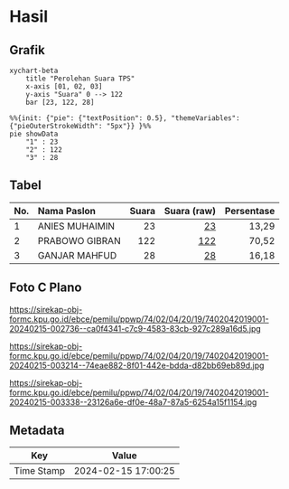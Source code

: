 # Hasil

## Grafik

```mermaid
xychart-beta
    title "Perolehan Suara TPS"
    x-axis [01, 02, 03]
    y-axis "Suara" 0 --> 122
    bar [23, 122, 28]
```

```mermaid
%%{init: {"pie": {"textPosition": 0.5}, "themeVariables": {"pieOuterStrokeWidth": "5px"}} }%%
pie showData
    "1" : 23
    "2" : 122
    "3" : 28
```

## Tabel

| No. | Nama Paslon    | Suara | Suara (raw) | Persentase |
|:--- |:-------------- | -----:| -----------:| ----------:|
| 1   | ANIES MUHAIMIN | 23    | [23][p-1]   | 13,29      |
| 2   | PRABOWO GIBRAN | 122   | [122][p-2]  | 70,52      |
| 3   | GANJAR MAHFUD  | 28    | [28][p-3]   | 16,18      |


[p-1]: https://github.com/gigit-pemilu/pemilu-2024-74-sulawesi-tenggara/blob/main/pilpres/hitung-suara/sub/74-sulawesi-tenggara/sub/02-konawe/sub/04-pondidaha/sub/2019-ahuawatu/sub/001-tps/sub/paslon-1.txt
[p-2]: https://github.com/gigit-pemilu/pemilu-2024-74-sulawesi-tenggara/blob/main/pilpres/hitung-suara/sub/74-sulawesi-tenggara/sub/02-konawe/sub/04-pondidaha/sub/2019-ahuawatu/sub/001-tps/sub/paslon-2.txt
[p-3]: https://github.com/gigit-pemilu/pemilu-2024-74-sulawesi-tenggara/blob/main/pilpres/hitung-suara/sub/74-sulawesi-tenggara/sub/02-konawe/sub/04-pondidaha/sub/2019-ahuawatu/sub/001-tps/sub/paslon-3.txt

## Foto C Plano

https://sirekap-obj-formc.kpu.go.id/ebce/pemilu/ppwp/74/02/04/20/19/7402042019001-20240215-002736--ca0f4341-c7c9-4583-83cb-927c289a16d5.jpg

https://sirekap-obj-formc.kpu.go.id/ebce/pemilu/ppwp/74/02/04/20/19/7402042019001-20240215-003214--74eae882-8f01-442e-bdda-d82bb69eb89d.jpg

https://sirekap-obj-formc.kpu.go.id/ebce/pemilu/ppwp/74/02/04/20/19/7402042019001-20240215-003338--23126a6e-df0e-48a7-87a5-6254a15f1154.jpg


## Metadata

| Key        | Value               |
| ---------- | ------------------- |
| Time Stamp | 2024-02-15 17:00:25 |



